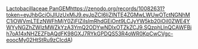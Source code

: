 [Lactobacillaceae PanGEM](https://zenodo.org/records/10082631?token=eyJhbGciOiJIUzUxMiJ9.eyJpZCI6IjZlNTE4ZGMwLWUwOTctNGNhMC1iOWVmLTEzNWFhMjY0ZjFlZiIsImRhdGEiOnt9LCJyYW5kb20iOiI0ZWE4YWYyNGZhZWIzMWZkYzA3YmQ2ODYwNDIxOTZkZCJ9.SQzphLInQCAWFBih7oA14xNHZEZFbAQdFK98GXJ7RYkGPDQS53R4oWR0KpCwCVgc-eoocMy02HtStRu9zCIcdA)https://zenodo.org/records/10082631?token=eyJhbGciOiJIUzUxMiJ9.eyJpZCI6IjZlNTE4ZGMwLWUwOTctNGNhMC1iOWVmLTEzNWFhMjY0ZjFlZiIsImRhdGEiOnt9LCJyYW5kb20iOiI0ZWE4YWYyNGZhZWIzMWZkYzA3YmQ2ODYwNDIxOTZkZCJ9.SQzphLInQCAWFBih7oA14xNHZEZFbAQdFK98GXJ7RYkGPDQS53R4oWR0KpCwCVgc-eoocMy02HtStRu9zCIcdA)
